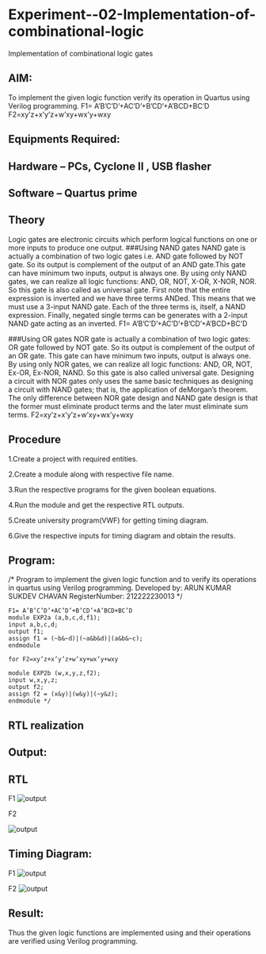 # Experiment--02-Implementation-of-combinational-logic
Implementation of combinational logic gates
 
## AIM:
To implement the given logic function verify its operation in Quartus using Verilog programming.
 F1= A’B’C’D’+AC’D’+B’CD’+A’BCD+BC’D
F2=xy’z+x’y’z+w’xy+wx’y+wxy
 
 
 
## Equipments Required:
## Hardware – PCs, Cyclone II , USB flasher
## Software – Quartus prime


## Theory
 Logic gates are electronic circuits which perform logical functions on one or more inputs to produce one output. ###Using NAND gates NAND gate is actually a combination of two logic gates i.e. AND gate followed by NOT gate. So its output is complement of the output of an AND gate.This gate can have minimum two inputs, output is always one. By using only NAND gates, we can realize all logic functions: AND, OR, NOT, X-OR, X-NOR, NOR. So this gate is also called as universal gate. First note that the entire expression is inverted and we have three terms ANDed. This means that we must use a 3-input NAND gate. Each of the three terms is, itself, a NAND expression. Finally, negated single terms can be generates with a 2-input NAND gate acting as an inverted. F1= A’B’C’D’+AC’D’+B’CD’+A’BCD+BC’D

###Using OR gates NOR gate is actually a combination of two logic gates: OR gate followed by NOT gate. So its output is complement of the output of an OR gate. This gate can have minimum two inputs, output is always one. By using only NOR gates, we can realize all logic functions: AND, OR, NOT, Ex-OR, Ex-NOR, NAND. So this gate is also called universal gate. Designing a circuit with NOR gates only uses the same basic techniques as designing a circuit with NAND gates; that is, the application of deMorgan’s theorem. The only difference between NOR gate design and NAND gate design is that the former must eliminate product terms and the later must eliminate sum terms. F2=xy’z+x’y’z+w’xy+wx’y+wxy


## Procedure
1.Create a project with required entities.

2.Create a module along with respective file name.

3.Run the respective programs for the given boolean equations.

4.Run the module and get the respective RTL outputs.

5.Create university program(VWF) for getting timing diagram.

6.Give the respective inputs for timing diagram and obtain the results.
## Program:
/*
Program to implement the given logic function and to verify its operations in quartus using Verilog programming.
Developed by: ARUN KUMAR SUKDEV CHAVAN
RegisterNumber: 212222230013 
*/
```
F1= A’B’C’D’+AC’D’+B’CD’+A’BCD+BC’D
module EXP2a (a,b,c,d,f1);
input a,b,c,d;
output f1;
assign f1 = (~b&~d)|(~a&b&d)|(a&b&~c); 
endmodule

for F2=xy’z+x’y’z+w’xy+wx’y+wxy

module EXP2b (w,x,y,z,f2); 
input w,x,y,z; 
output f2;
assign f2 = (x&y)|(w&y)|(~y&z);
endmodule */
```
## RTL realization

## Output:
## RTL
F1
![output](https://user-images.githubusercontent.com/119475943/233779704-2b0fbd70-e26f-4bc8-975c-66e843343575.png)


F2

![output](https://user-images.githubusercontent.com/119475943/233779710-12c90d88-5a09-4893-b7ed-89fbff78b1b4.png)

## Timing Diagram:
F1
![output](https://user-images.githubusercontent.com/119475943/233779663-0dab23b6-b7ce-4991-8577-4e474f732b40.png)


F2
![output](https://user-images.githubusercontent.com/119475943/233779676-e5e92010-a115-4c80-bc84-1f2fa4c80862.png)
## Result:
Thus the given logic functions are implemented using  and their operations are verified using Verilog programming.
